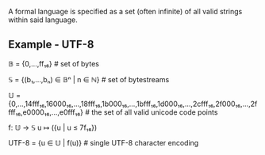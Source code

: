 A formal language is specified as a set (often infinite) of all valid strings within said language.

Example - UTF-8
---------------

𝔹 = {0,…,ff₁₆} # set of bytes

𝕊 = {(b₁,…,bₙ) ∈ 𝔹ⁿ | n ∈ ℕ} # set of bytestreams

𝕌 = {0,…,14fff₁₆,16000₁₆,…,18fff₁₆,1b000₁₆,…,1bfff₁₆,1d000₁₆,…,2cfff₁₆,2f000₁₆,…,2ffff₁₆,e0000₁₆,…,e0fff₁₆} # the set of all valid unicode code points

f:  𝕌 → 𝕊
    u ↦ ({u | u ≤ 7f₁₆})

UTF-8 = {u ∈ 𝕌 | f(u)} # single UTF-8 character encoding
